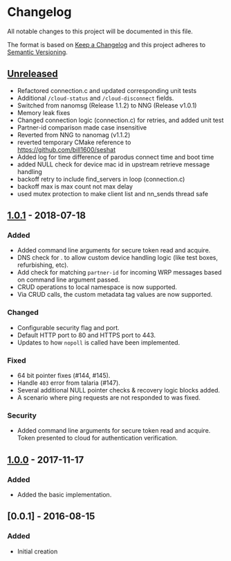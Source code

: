# Changelog
All notable changes to this project will be documented in this file.

The format is based on [Keep a Changelog](http://keepachangelog.com/en/1.0.0/)
and this project adheres to [Semantic Versioning](http://semver.org/spec/v2.0.0.html).

## [Unreleased]
- Refactored connection.c and updated corresponding unit tests
- Additional `/cloud-status` and `/cloud-disconnect` fields.
- Switched from nanomsg (Release 1.1.2) to NNG (Release v1.0.1)
- Memory leak fixes
- Changed connection logic (connection.c) for retries, and added unit test
- Partner-id comparison made case insensitive
- Reverted from NNG to nanomag (v1.1.2)
- reverted temporary CMake reference to https://github.com/bill1600/seshat
- Added log for time difference of parodus connect time and boot time
- added NULL check for device mac id in upstream retrieve message handling
- backoff retry to include find_servers in loop (connection.c)
- backoff max is max count not max delay
- used mutex protection to make client list and nn_sends thread safe


## [1.0.1] - 2018-07-18
### Added
- Added command line arguments for secure token read and acquire.
- DNS check for <device-id>.<URL> to allow custom device handling logic (like test boxes, refurbishing, etc).
- Add check for matching `partner-id` for incoming WRP messages based on command line argument passed.
- CRUD operations to local namespace is now supported.
- Via CRUD calls, the custom metadata tag values are now supported.

### Changed
- Configurable security flag and port.
- Default HTTP port to 80 and HTTPS port to 443.
- Updates to how `nopoll` is called have been implemented.

### Fixed
- 64 bit pointer fixes (#144, #145).
- Handle `403` error from talaria (#147).
- Several additional NULL pointer checks & recovery logic blocks added.
- A scenario where ping requests are not responded to was fixed. 

### Security
- Added command line arguments for secure token read and acquire.  Token presented to cloud for authentication verification.

## [1.0.0] - 2017-11-17
### Added
- Added the basic implementation.

## [0.0.1] - 2016-08-15
### Added
- Initial creation

[Unreleased]: https://github.com/Comcast/parodus/compare/1.0.1...HEAD
[1.0.1]: https://github.com/Comcast/parodus/compare/1.0.0...1.0.1
[1.0.0]: https://github.com/Comcast/parodus/compare/79fa7438de2b14ae64f869d52f5c127497bf9c3f...1.0.0

